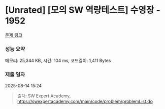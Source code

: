 # [Unrated] [모의 SW 역량테스트] 수영장 - 1952 

[문제 링크](https://swexpertacademy.com/main/code/problem/problemDetail.do?contestProbId=AV5PpFQaAQMDFAUq) 

### 성능 요약

메모리: 25,344 KB, 시간: 104 ms, 코드길이: 1,411 Bytes

### 제출 일자

2025-08-14 15:24



> 출처: SW Expert Academy, https://swexpertacademy.com/main/code/problem/problemList.do